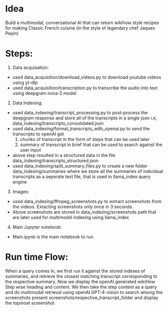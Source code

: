 # Idea
Build a multimodal, conversational AI that can return wikihow style recipes for making Classic French cuisine (in the style of legendary chef Jaques Pepin)

# Steps:
1. Data acquisation:
- used data_acquisition/download_videos.py to download youtube videos using yt-dlp
- used data_acquisition/transcription.py to transcribe the audio into text using deepgram nova-2 model

2. Data Indexing:
- used data_indexing/transcript_processing.py to post-process the deepgram response and store all of the transcripts in a single json i.e, data_indexing/transcripts_consolidated.json
- used data_indexing/format_transcripts_with_openai.py to send the transcripts to openAI get
    1. chunks of transcript in the form of steps that can be used later
    2. summary of transcript in brief that can be used to search against the user input
- above step resulted in a structured data in the file data_indexing/transcripts_structured.json
- used data_indexing/split_summary_files.py to create a new folder data_indexing/summaries where we store all the summaries of individual transcripts as a seperate text file, that is used in llama_index query engine

3. Images:
- used data_indexing/ffmpeg_screenshots.py to extract screenshots from the videos. Extacting screenshots only once in 3 seconds.
- Above screenshots are stored in data_indexing/screenshots path that are later used for multimodel indexing using llama_index

4. Main Jupyter notebook:
- Main.ipynb is the main notebook to run.

# Run time Flow:
When a query comes in, we first run it against the stored indexes of summaries, and retrieve the closest matching transcript corresponding to the respective summary. Now we display the openAI generated wikiHow Step wise heading and content. We then take the step content as a query and do multimodal retrieval using openAI GPT-4-vision to search among the screenshots present screenshots/respective_transcript_folder and display the topmost screenshot
